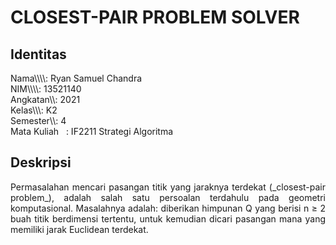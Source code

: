 # CLOSEST-PAIR PROBLEM SOLVER
## Identitas
Nama\\\\\\\\: Ryan Samuel Chandra<br />
NIM\\\\\\\\\: 13521140<br />
Angkatan\\\\: 2021<br />
Kelas\\\\\\\: K2<br />
Semester\\\\: 4<br />
Mata Kuliah &nbsp; : IF2211 Strategi Algoritma

## Deskripsi
<p align="justify">Permasalahan mencari pasangan titik yang jaraknya terdekat (_closest-pair problem_), adalah salah satu persoalan terdahulu pada geometri komputasional. Masalahnya adalah: diberikan himpunan Q yang berisi n ≥ 2 buah titik berdimensi tertentu, untuk kemudian dicari pasangan mana yang memiliki jarak Euclidean terdekat. </p>
